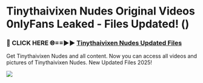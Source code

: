 # Tinythaivixen Nudes Original Videos 0nlyFans Leaked - Files Updated! ()

<h3>🔴 CLICK HERE 🌐==►► <a href="https://tinyurl.com/2p9ay9w9" rel="nofollow">Tinythaivixen Nudes Updated Files</a></h3>

Get Tinythaivixen Nudes and all content. Now you can access all videos and pictures of Tinythaivixen Nudes. New Updated Files 2025!

[![](https://i.imgur.com/KQgVmj3.gif)](https://tinyurl.com/2p9ay9w9)
